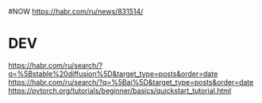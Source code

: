 #NOW
https://habr.com/ru/news/831514/

# DEV
https://habr.com/ru/search/?q=%5Bstable%20diffusion%5D&target_type=posts&order=date
https://habr.com/ru/search/?q=%5Bai%5D&target_type=posts&order=date
https://pytorch.org/tutorials/beginner/basics/quickstart_tutorial.html

